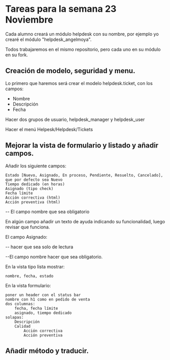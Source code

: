 # Tareas para la semana 23 Noviembre

Cada alumno creará un módulo helpdesk con su nombre, por ejemplo yo crearé el módulo "helpdesk_angelmoya".

Todos trabajaremos en el mismo repositorio, pero cada uno en su módulo en su fork.

## Creación de modelo, seguridad y menu.

Lo primero que haremos será crear el modelo helpdesk.ticket, con los campos:
- Nombre
- Descripción
- Fecha

Hacer dos grupos de usuario, helpdesk_manager y helpdesk_user

Hacer el menú Helpesk/Helpdesk/Tickets


## Mejorar la vista de formulario y listado y añadir campos.

Añadir los siguiente campos:

    Estado [Nuevo, Asignado, En proceso, Pendiente, Resuelto, Cancelado], que por defecto sea Nuevo
    Tiempo dedicado (en horas)
    Asignado (tipo check)
    Fecha límite
    Acción correctiva (html)
    Acción preventiva (html)

-- El campo nombre que sea obligatorio

En algún campo añadir un texto de ayuda indicando su funcionalidad, luego revisar que funciona.

El campo Asignado:

--    hacer que sea solo de lectura

--El campo nombre hacer que sea obligatorio.

En la vista tipo lista mostrar:

    nombre, fecha, estado

En la vista formulario:

    poner un header con el status bar
    nombre con h1 como en pedido de venta
    dos columnas:
        fecha, fecha límite
        asignado, tiempo dedicado
    solapas:
        Descripción
        Calidad
            Acción correctiva
            Acción preventiva


## Añadir método y traducir.
